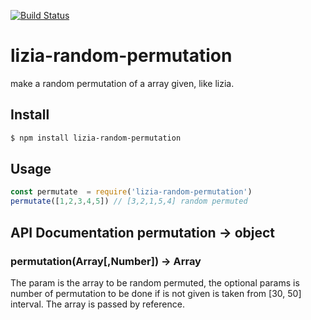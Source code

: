 [![Build Status](https://travis-ci.org/Cereceres/lizia-random-permutation.svg?branch=master)](https://travis-ci.org/Cereceres/lizia-random-permutation)
# lizia-random-permutation
make a random permutation of a array given, like  lizia.
## Install
```bash
$ npm install lizia-random-permutation
```

## Usage

```js
const permutate  = require('lizia-random-permutation')
permutate([1,2,3,4,5]) // [3,2,1,5,4] random permuted
```
## API Documentation permutation -> object
### permutation(Array[,Number]) -> Array
The param is the array to be random permuted, the optional params is number of permutation
to be done if is not given is taken from [30, 50] interval. The array is passed by reference.
